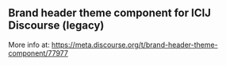 ## Brand header theme component for ICIJ Discourse (legacy)

More info at: https://meta.discourse.org/t/brand-header-theme-component/77977
